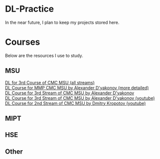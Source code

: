 # DL-Practice
In the near future, I plan to keep my projects stored here.

# Courses
Below are the resources I use to study.

## MSU
[DL for 3rd Course of CMC MSU (all streams)](https://github.com/MSU-ML-COURSE/DL-COURSE-22)<br/>
[DL Course for MMP CMC MSU by Alexander D'yakonov (more detailed)](https://github.com/Dyakonov/DL)<br/>
[DL Course for 3rd Stream of CMC MSU by Alexander D'yakonov](https://github.com/Dyakonov/MSUDL)<br/>
[DL Course for 3rd Stream of CMC MSU by Alexander D'yakonov (youtube)](https://www.youtube.com/playlist?list=PLhe7c-LCgl4KOFXmNgNsXM5mhYdLq_hxn)<br/>
[DL Course for 2nd Stream of CMC MSU by Dmitry Kropotov (youtube)](https://youtube.com/playlist?list=PLzdAwQrglFyKECQU2noqoeAImVFZW7dfN)<br/>

## MIPT

## HSE

## Other
